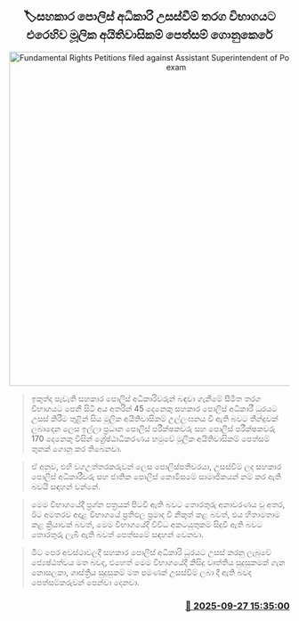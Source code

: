 <p align='center'><b><h2 align='center' title='Fundamental Rights Petitions filed against Assistant Superintendent of Police promotion exam'>🏷සහකාර පොලිස් අධිකාරි උසස්වීම් තරග විභාගයට එරෙහිව මූලික අයිතිවාසිකම් පෙත්සම් ගොනුකෙරේ</h2></b></p>
<p align='center'><img src='https://helakuru.sgp1.cdn.digitaloceanspaces.com/esana/images/lib/court-2[1].jpg' width='600' alt='Fundamental Rights Petitions filed against Assistant Superintendent of Police promotion exam'></p>

> ඉකුත්දා පැවැති සහකාර පොලිස් අධිකාරිවරුන් බඳවා ගැනීමේ සීමිත තරග විභාගයට පෙනී සිටි අය අතරින් 45 දෙනෙකු සහකාර පොලිස් අධිකාරී ධුරයට උසස් කිරීම තුළින් සිය මූලික අයිතිවාසිකම් උල්ලංඝනය වී ඇති බවට තීන්දුවක් ලබාදෙන ලෙස ඉල්ලා ප්‍රධාන පොලිස් පරීක්ෂකවරු සහ පොලිස් පරීක්ෂකවරු 170 දෙනෙකු විසින් ශ්‍රේෂ්ඨාධිකරණය හමුවේ මූලික අයිතිවාසිකම් පෙත්සම් තුනක් ගොනු කර තිබෙනවා.

> ඒ අනුව, එහි වගඋත්තරකරුවන් ලෙස පොලිස්පතිවරයා, උසස්වීම් ලද සහකාර පොලිස් අධිකාරීවරු සහ ජාතික පොලිස් කොමිසමේ සාමාජිකයන් නම් කර ඇති බවයි සඳහන් වන්නේ.

> මෙම විභාගයේදී ප්‍රශ්න පත්‍රයක් පිටවී ඇති බවට තොරතුරු අනාවරණය වූ අතර, ඊට අමතරව අදාළ විභාගයේ ප්‍රතිඵල ප්‍රමාද වී නිකුත් කළ බවත්, එය හිතාමතාම කළ ක්‍රියාවක් බවත්, මෙම විභාගයේදි විවිධ අකටයුතුකම් සිදුවී ඇති බවට තොරතුරු ලැබී ඇති බවත් පෙත්සමේ සඳහන් වෙනවා.

> මීට පෙර අවස්ථාවලදී සහකාර පොලිස් අධිකාරි ධුරයට උසස් කරනු ලැබුවේ ජ්‍යෙෂ්ඨත්වය මත බවද, එහෙත් මෙම විභාගයේදී කිසිදු වෘත්තිය සුදුසුකමක් ගැන නොසලකා, ශාස්ත්‍රීය සුදුසුකම් මත පමණක් උසස්වීම් ලබා දී ඇති බවද පෙත්සම්කරුවන් පෙන්වා දෙනවා.



<h3 align='right'><a href='https://www.helakuru.lk/esana/p/114032/'>📅 2025-09-27 15:35:00</a></h3>
